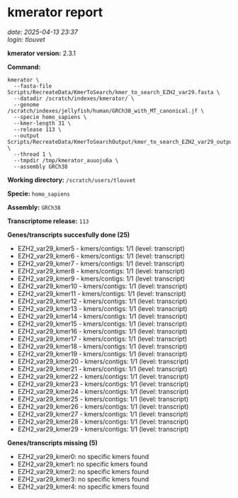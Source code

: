 # kmerator report
*date: 2025-04-13 23:37*  
*login: tlouvet*

**kmerator version:** 2.3.1

**Command:**

```
kmerator \
  --fasta-file Scripts/RecreateData/KmerToSearch/kmer_to_search_EZH2_var29.fasta \
  --datadir /scratch/indexes/kmerator/ \
  --genome /scratch/indexes/jellyfish/human/GRCh38_with_MT_canonical.jf \
  --specie homo_sapiens \
  --kmer-length 31 \
  --release 113 \
  --output Scripts/RecreateData/KmerToSearchOutput/kmer_to_search_EZH2_var29_output \
  --thread 1 \
  --tmpdir /tmp/kmerator_auuoju6a \
  --assembly GRCh38
```

**Working directory:** `/scratch/users/tlouvet`

**Specie:** `homo_sapiens`

**Assembly:** `GRCh38`

**Transcriptome release:** `113`

**Genes/transcripts succesfully done (25)**

- EZH2_var29_kmer5 - kmers/contigs: 1/1 (level: transcript)
- EZH2_var29_kmer6 - kmers/contigs: 1/1 (level: transcript)
- EZH2_var29_kmer7 - kmers/contigs: 1/1 (level: transcript)
- EZH2_var29_kmer8 - kmers/contigs: 1/1 (level: transcript)
- EZH2_var29_kmer9 - kmers/contigs: 1/1 (level: transcript)
- EZH2_var29_kmer10 - kmers/contigs: 1/1 (level: transcript)
- EZH2_var29_kmer11 - kmers/contigs: 1/1 (level: transcript)
- EZH2_var29_kmer12 - kmers/contigs: 1/1 (level: transcript)
- EZH2_var29_kmer13 - kmers/contigs: 1/1 (level: transcript)
- EZH2_var29_kmer14 - kmers/contigs: 1/1 (level: transcript)
- EZH2_var29_kmer15 - kmers/contigs: 1/1 (level: transcript)
- EZH2_var29_kmer16 - kmers/contigs: 1/1 (level: transcript)
- EZH2_var29_kmer17 - kmers/contigs: 1/1 (level: transcript)
- EZH2_var29_kmer18 - kmers/contigs: 1/1 (level: transcript)
- EZH2_var29_kmer19 - kmers/contigs: 1/1 (level: transcript)
- EZH2_var29_kmer20 - kmers/contigs: 1/1 (level: transcript)
- EZH2_var29_kmer21 - kmers/contigs: 1/1 (level: transcript)
- EZH2_var29_kmer22 - kmers/contigs: 1/1 (level: transcript)
- EZH2_var29_kmer23 - kmers/contigs: 1/1 (level: transcript)
- EZH2_var29_kmer24 - kmers/contigs: 1/1 (level: transcript)
- EZH2_var29_kmer25 - kmers/contigs: 1/1 (level: transcript)
- EZH2_var29_kmer26 - kmers/contigs: 1/1 (level: transcript)
- EZH2_var29_kmer27 - kmers/contigs: 1/1 (level: transcript)
- EZH2_var29_kmer28 - kmers/contigs: 1/1 (level: transcript)
- EZH2_var29_kmer29 - kmers/contigs: 1/1 (level: transcript)


**Genes/transcripts missing (5)**

- EZH2_var29_kmer0: no specific kmers found
- EZH2_var29_kmer1: no specific kmers found
- EZH2_var29_kmer2: no specific kmers found
- EZH2_var29_kmer3: no specific kmers found
- EZH2_var29_kmer4: no specific kmers found
